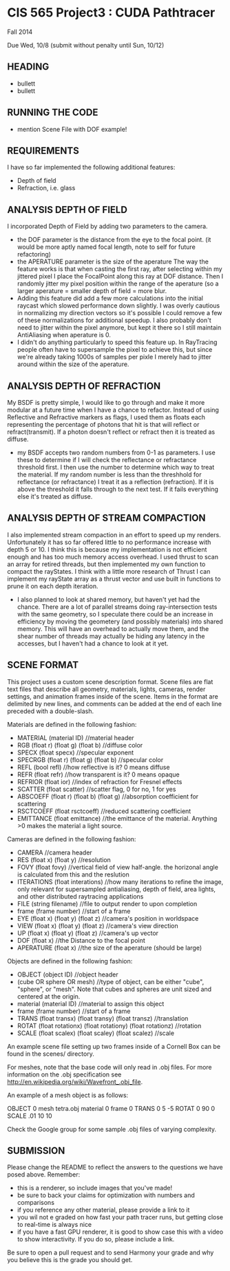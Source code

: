 CIS 565 Project3 : CUDA Pathtracer
===================

Fall 2014

Due Wed, 10/8 (submit without penalty until Sun, 10/12)

## HEADING

* bullett
* bullett


## RUNNING THE CODE
* mention Scene File with DOF example!

## REQUIREMENTS
I have so far implemented the following additional features:

* Depth of field
* Refraction, i.e. glass

## ANALYSIS DEPTH OF FIELD
I incorporated Depth of Field by adding two parameters to the camera. 
* the DOF parameter is the distance from the eye to the focal point.  (it would be more aptly named focal length, note to self for future refactoring)
* the APERATURE parameter is the size of the aperature
The way the feature works is that when casting the first ray, after selecting within my jittered pixel I place the FocalPoint along this ray at DOF distance.  Then I randomly jitter my pixel position within the range of the aperature (so a larger aperature = smaller depth of field = more blur.
* Adding this feature did add a few more calculations into the initial raycast which slowed performance down slightly.  I was overly cautious in normalizing my direction vectors so it's possible I could remove a few of these normalizations for additional speedup. I also probably don't need to jitter within the pixel anymore, but kept it there so I still maintain AntiAliasing when aperature is 0.
* I didn't do anything particularly to speed this feature up. In RayTracing people often have to supersample the pixel to achieve this, but since we're already taking 1000s of samples per pixle I merely had to jitter around within the size of the aperature.

## ANALYSIS DEPTH OF REFRACTION
My BSDF is pretty simple, I would like to go through and make it more modular at a future time when I have a chance to refactor.  Instead of using Reflective and Refractive markers as flags, I used them as floats each representing the percentage of photons that hit is that will reflect or refract(transmit).  If a photon doesn't reflect or refract then it is treated as diffuse. 
* my BSDF accepts two random numbers from 0-1 as parameters.  I use these to determine if I will check the reflectance or refractance threshold first.  I then use the number to determine which way to treat the material. If my random number is less than the threshhold for reflectance (or refractance) I treat it as a reflection (refraction).  If it is above the threshold it falls through to the next test. If it fails everything else it's treated as diffuse.

## ANALYSIS DEPTH OF STREAM COMPACTION
I also implemented stream compaction in an effort to speed up my renders.  Unfortunately it has so far offered little to no performance increase with depth 5 or 10.  I think this is because my implementation is not efficient enough and has too much memory access overhead.  I used thrust to scan an array for retired threads, but then implemented my own function to compact the rayStates.  I think with a little more research of Thrust I can implement my rayState array as a thrust vector and use built in functions to prune it on each depth iteration. 
* I also planned to look at shared memory, but haven't yet had the chance.  There are a lot of parallel streams doing ray-intersection tests with the same geometry, so I speculate there could be an increase in efficiency by moving the geometery (and possibly materials) into shared memory.  This will have an overhead to actually move them, and the shear number of threads may actually be hiding any latency in the accesses, but I haven't had a chance to look at it yet.

## SCENE FORMAT
This project uses a custom scene description format.
Scene files are flat text files that describe all geometry, materials,
lights, cameras, render settings, and animation frames inside of the scene.
Items in the format are delimited by new lines, and comments can be added at
the end of each line preceded with a double-slash.

Materials are defined in the following fashion:

* MATERIAL (material ID)								//material header
* RGB (float r) (float g) (float b)					//diffuse color
* SPECX (float specx)									//specular exponent
* SPECRGB (float r) (float g) (float b)				//specular color
* REFL (bool refl)									//how reflective is it? 0 means diffuse
* REFR (float refr)									//how transparent is it? 0 means opaque
* REFRIOR (float ior)									//index of refraction
  for Fresnel effects
* SCATTER (float scatter)								//scatter flag, 0 for
  no, 1 for yes
* ABSCOEFF (float r) (float b) (float g)				//absorption
  coefficient for scattering
* RSCTCOEFF (float rsctcoeff)							//reduced scattering
  coefficient
* EMITTANCE (float emittance)							//the emittance of the
  material. Anything >0 makes the material a light source.

Cameras are defined in the following fashion:

* CAMERA 												//camera header
* RES (float x) (float y)								//resolution
* FOVY (float fovy)										//vertical field of
  view half-angle. the horizonal angle is calculated from this and the
  reslution
* ITERATIONS (float interations)							//how many
  iterations to refine the image, only relevant for supersampled antialiasing,
  depth of field, area lights, and other distributed raytracing applications
* FILE (string filename)									//file to output
  render to upon completion
* frame (frame number)									//start of a frame
* EYE (float x) (float y) (float z)						//camera's position in
  worldspace
* VIEW (float x) (float y) (float z)						//camera's view
  direction
* UP (float x) (float y) (float z)						//camera's up vector
* DOF (float x)											//the Distance to the focal point
* APERATURE (float x)						//the size of the aperature (should be large)

Objects are defined in the following fashion:
* OBJECT (object ID)										//object header
* (cube OR sphere OR mesh)								//type of object, can
  be either "cube", "sphere", or "mesh". Note that cubes and spheres are unit
  sized and centered at the origin.
* material (material ID)									//material to
  assign this object
* frame (frame number)									//start of a frame
* TRANS (float transx) (float transy) (float transz)		//translation
* ROTAT (float rotationx) (float rotationy) (float rotationz)		//rotation
* SCALE (float scalex) (float scaley) (float scalez)		//scale

An example scene file setting up two frames inside of a Cornell Box can be
found in the scenes/ directory.

For meshes, note that the base code will only read in .obj files. For more 
information on the .obj specification see http://en.wikipedia.org/wiki/Wavefront_.obj_file.

An example of a mesh object is as follows:

OBJECT 0
mesh tetra.obj
material 0
frame 0
TRANS       0 5 -5
ROTAT       0 90 0
SCALE       .01 10 10 

Check the Google group for some sample .obj files of varying complexity.


## SUBMISSION
Please change the README to reflect the answers to the questions we have posed
above.  Remember:
* this is a renderer, so include images that you've made!
* be sure to back your claims for optimization with numbers and comparisons
* if you reference any other material, please provide a link to it
* you wil not e graded on how fast your path tracer runs, but getting close to
  real-time is always nice
* if you have a fast GPU renderer, it is good to show case this with a video to
  show interactivity.  If you do so, please include a link.

Be sure to open a pull request and to send Harmony your grade and why you
believe this is the grade you should get.
